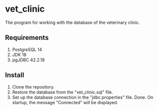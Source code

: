 # vet_clinic
The program for working with the database of the veterinary clinic.

## Requirements
1. PostgreSQL 14
2. JDK 18
3. pgJDBC 42.2.18

## Install
1. Clone the repository.
2. Restore the database from the "vet_clinic.sql" file.
3. Set up the database connection in the "jdbc.properties" file.
Done. On startup, the message "Connected" will be displayed.
